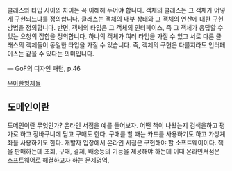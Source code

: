 클래스와 타입 사이의 차이는 꼭 이해해 두어야 합니다.
객체의 클래스는 그 객체가 어떻게 구현되느냐를 정의합니다. 클래스는 객체의 내부 상태와 그 객체의 연산에 대한 구현 방법을 정의합니다.
반면, 객체의 타입은 그 객체의 인터페이스, 즉 그 객체가 응답할 수 있는 요청의 집합을 정의합니다. 하나의 객체가 여러 타입을 가질 수 있고 서로 다른 클래스의 객체들이 동일한 타입을 가질 수 있습니다. 즉, 객체의 구현은 다를지라도 인터페이스는 같을 수 있다는 의미입니다.

— GoF의 디자인 패턴, p.46



[우아한형제들](http://woowabros.github.io/study/2016/07/07/think_object_oriented.html)


## 도메인이란
도메인이란 무엇인가? 온라인 서점을 예를 들어보자. 어떤 책이 나왔는지 검색을하고 평가로 하고 장바구니에 담고 구매도 한다. 구매를 할 때는 카드를 사용하기도 하고 가상계좌을 사용하기도 한다.
개발자 입장에서 온라인 서점은 구현해야 할 소프트웨어이다. 책을 판매하는데 조회, 구매, 결제, 배송등의 기능을 제공해야 하는데 이때 온라인서점은 소프트웨어로 해결하고자 하는 문제영역,
